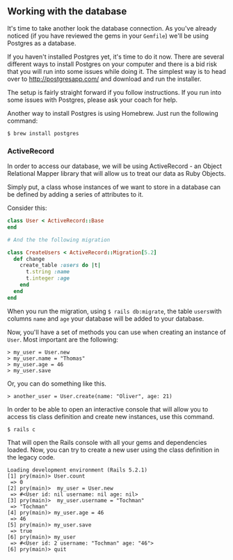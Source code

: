 ## Working with the database

It's time to take another look the database connection. As you've already noticed (if you have reviewed the gems in your `Gemfile`) we'll be using Postgres as a database. 

If you haven't installed Postgres yet, it's time to do it now. There are several different ways to install Postgres on your computer and there is a bid risk that you will run into some issues while doing it. The simplest way is to head over to http://postgresapp.com/ and download and run the installer.

The setup is fairly straight forward if you follow instructions. If you run into some issues with Postgres, please ask your coach for help.

 Another way to install Postgres is using Homebrew. Just run the following command:

```shell
$ brew install postgres
```

### ActiveRecord
In order to access our database, we will be using ActiveRecord - an Object Relational Mapper library that will allow us to treat our data as Ruby Objects. 

Simply put, a class whose instances of we want to store in a database can be defined by adding a series of attributes to it. 

Consider this:

```ruby
class User < ActiveRecord::Base
end

# And the the following migration

class CreateUsers < ActiveRecord::Migration[5.2]
  def change
    create_table :users do |t|
      t.string :name
      t.integer :age
    end
  end
end
```
When you run the migration, using `$ rails db:migrate`, the table `users`with columns `name` and `age` your database will be added to your database. 

Now, you'll have a set of methods you can use when creating an instance of `User`. Most important are the following:

```
> my_user = User.new
> my_user.name = "Thomas"
> my_user.age = 46
> my_user.save
```

Or, you can do something like this. 

```
> another_user = User.create(name: "Oliver", age: 21)
```

In order to be able to open an interactive console that will allow you to access tis class definition and create new instances, use this command.

```shell
$ rails c
```

That will open the Rails console with all your gems and dependencies loaded. Now, you can try to create a new user using the class definition in the legacy code. 

```shell
Loading development environment (Rails 5.2.1)
[1] pry(main)> User.count
 => 0 
[2] pry(main)>  my_user = User.new
 => #<User id: nil username: nil age: nil> 
[3] pry(main)>  my_user.username = "Tochman"
 => "Tochman" 
[4] pry(main)> my_user.age = 46
 => 46 
[5] pry(main)> my_user.save
 => true 
[6] pry(main)> my_user
 => #<User id: 2 username: "Tochman" age: "46"> 
[6] pry(main)> quit
```








